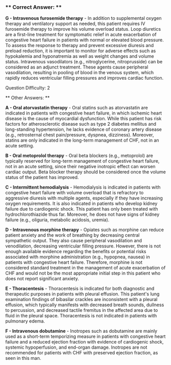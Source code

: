 ### ** Correct Answer: **

**G - Intravenous furosemide therapy** - In addition to supplemental oxygen therapy and ventilatory support as needed, this patient requires IV furosemide therapy to improve his volume overload status. Loop diuretics are a first-line treatment for symptomatic relief in acute exacerbation of congestive heart failure in patients with normal or elevated blood pressure. To assess the response to therapy and prevent excessive diuresis and preload reduction, it is important to monitor for adverse effects such as hypokalemia and hyponatremia as well as weight changes and volume status. Intravenous vasodilators (e.g., nitroglycerine, nitroprusside) can be considered as an adjunct treatment. These agents cause peripheral vasodilation, resulting in pooling of blood in the venous system, which rapidly reduces ventricular filling pressures and improves cardiac function.

Question Difficulty: 2

** Other Answers: **

**A - Oral atorvastatin therapy** - Oral statins such as atorvastatin are indicated in patients with congestive heart failure, in which ischemic heart disease is the cause of myocardial dysfunction. While this patient has risk factors for atherosclerotic disease such as type 2 diabetes mellitus and long-standing hypertension, he lacks evidence of coronary artery disease (e.g., retrosternal chest pain/pressure, dyspnea, dizziness). Moreover, statins are only indicated in the long-term management of CHF, not in an acute setting.

**B - Oral metoprolol therapy** - Oral beta blockers (e.g., metoprolol) are typically reserved for long-term management of congestive heart failure, not in an acute setting, since their negative inotropic effect can worsen cardiac output. Beta blocker therapy should be considered once the volume status of the patient has improved.

**C - Intermittent hemodialysis** - Hemodialysis is indicated in patients with congestive heart failure with volume overload that is refractory to aggressive diuresis with multiple agents, especially if they have increasing oxygen requirements. It is also indicated in patients who develop kidney failure due to cardiogenic shock. This patient has only been treated with hydrochlorothiazide thus far. Moreover, he does not have signs of kidney failure (e.g., oliguria, metabolic acidosis, uremia).

**D - Intravenous morphine therapy** - Opiates such as morphine can reduce patient anxiety and the work of breathing by decreasing central sympathetic output. They also cause peripheral vasodilation and venodilation, decreasing ventricular filling pressure. However, there is not enough available evidence regarding the benefits or potential risks associated with morphine administration (e.g., hypopnea, nausea) in patients with congestive heart failure. Therefore, morphine is not considered standard treatment in the management of acute exacerbation of CHF and would not be the most appropriate initial step in this patient who does not report significant anxiety.

**E - Thoracentesis** - Thoracentesis is indicated for both diagnostic and therapeutic purposes in patients with pleural effusion. This patient's lung examination findings of bibasilar crackles are inconsistent with a pleural effusion, which typically manifests with decreased breath sounds, dullness to percussion, and decreased tactile fremitus in the affected area due to fluid in the pleural space. Thoracentesis is not indicated in patients with pulmonary edema.

**F - Intravenous dobutamine** - Inotropes such as dobutamine are mainly used as a short-term temporizing measure in patients with congestive heart failure and a reduced ejection fraction with evidence of cardiogenic shock, systemic hypoperfusion, and end-organ damage. Inotropes are not recommended for patients with CHF with preserved ejection fraction, as seen in this man.

